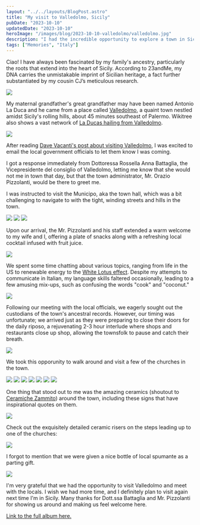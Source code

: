 ```yaml
---
layout: "../../layouts/BlogPost.astro"
title: "My visit to Valledolmo, Sicily"
pubDate: "2023-10-10"
updatedDate: "2023-10-10"
heroImage: "/images/blog/2023-10-10-valledolmo/valledolmo.jpg"
description: "I had the incredible opportunity to explore a town in Sicily where my ancestors once resided and engage with the local officials."
tags: ["Memories", "Italy"]
---
```


Ciao! I have always been fascinated by my family's ancestry, particularly the roots that extend into the heart of Sicily. According to 23andMe, my DNA carries the unmistakable imprint of Sicilian heritage, a fact further substantiated by my cousin CJ’s meticulous research.

![](/images/blog/2023-10-10-valledolmo/23andme-sicily.png)

My maternal grandfather's great grandfather may have been named Antonio La Duca and he came from a place called [Valledolmo](https://en.wikipedia.org/wiki/Valledolmo), a quaint town nestled amidst Sicily's rolling hills, about 45 minutes southeast of Palermo. Wikitree also shows a vast network of [La Ducas hailing from Valledolmo](https://www.wikitree.com/genealogy/la%20duca).

<Image src="https://lh3.googleusercontent.com/pw/ADCreHfLepmLOcmotetVV_eT5zyHHtZdliUUpJKemgEhMMCPuOvpBRaXE1mgpTNP4gd3wFC9y-nJ7DymSHGhf4H2NhCGPkEhVUkNyG1gnn3qlaVCDKZ5V5S_dcuHKbtyz1-4fWb1o--3pbBOJNcYubeDsG-q=w2106-h1580-s-no?authuser=0"/>

After reading [Dave Vacanti's post about visiting Valledolmo](https://vacantisw.com/2022/06/20/our-sicilian-ancestry-a-tour-of-valledolmo-sicily/?v=7516fd43adaa), I was excited to email the local government officials to let them know I was coming.

I got a response immediately from Dottoressa Rossella Anna Battaglia, the Vicepresidente del consiglio of Valledolmo, letting me know that she would not me in town that day, but that the town administrator, Mr. Orazio Pizzolanti, would be there to greet me.

I was instructed to visit the Municipo, aka the town hall, which was a bit challenging to navigate to with the tight, winding streets and hills in the town.

<Image src="https://lh3.googleusercontent.com/pw/ADCreHdygCBLgTO97YHicSPwxGTj10H2-aPJidHfy9JgO68ph4H5sg3CbN0tZVAchsBW3cmPX7YzC0ZiQbIHntaSlzwZBIDkpqYHkylb9HRnMfqAckqa4zZnXedFX3iPbtsCBSadww0j2CpUCwxJw-3ycG4z=w2106-h1580-s-no?authuser=0" />

<Image src="https://lh3.googleusercontent.com/pw/ADCreHd3PWcm4OJuxidL0sWln0IrufJ_uMkt_hwB2oaSghUlsq8HMjpmTJO1gGUgjoPuX1POmQ-8Xz88pg2FCDDso15eO6_gsMHRYmR_12bTxa5N9xgOWut-f7hYxJ4sTul4l4lNkQidYRlxuzST9gmdoPEV=w2106-h1580-s-no?authuser=0" />

<Image src="https://lh3.googleusercontent.com/pw/ADCreHdOv5FUKzBWhSI6bY9qLzIblJoyJYsZ8wmYshjEYFJ1w9BBcemE9-Bm-eJxFZ7ujxA3mcZNVswwaQSoPVg3PAZjdUOZyYLn357Qf3MUgxqLESGOaSA34dzWfCOf4hKU_EyVX3vDmlMvf5bDH3qFP1z7=w1186-h1580-s-no?authuser=0" />

Upon our arrival, the Mr. Pizzolanti and his staff extended a warm welcome to my wife and I, offering a plate of snacks along with a refreshing local cocktail infused with fruit juice.

<Image src="https://lh3.googleusercontent.com/pw/ADCreHfkeKutuMwYvB31BS8YYUDfT5BAj9dpC-GkSooZ8OVTWyVOj29I1Ju6t9Y2uwJa0gef0pHYrZvsjzV1nXMG1kGRh3a-qlivwrvi2bxoyd3qiyFBn7cKzaFeomGVacuoCoN9tAyArE0-3UuaV8XTgl3F=w1186-h1580-s-no?authuser=0" />

We spent some time chatting about various topics, ranging from life in the US to renewable energy to the [White Lotus effect](https://www.bostonglobe.com/2022/12/22/lifestyle/white-lotus-effect-suddenly-sicily-is-hot/). Despite my attempts to communicate in Italian, my language skills faltered occasionally, leading to a few amusing mix-ups, such as confusing the words "cook" and "coconut."

<Image src="https://lh3.googleusercontent.com/pw/ADCreHd36Cmcm1pBB6wbVtiwUJ4e7SwTVPWX_3_q5gh-L71I1pgLY34Z7y5N3Kb3WnrwvM5ACPpHY49LQTZJx_SLRmZpL9ONydLXOqQqK3VU2LachQ2Ax6t0SGObJ17UYnlMpdWJz7-IMRFkP9nMufoY90Lj=w1000-h1580-s-no?authuser=0" />

Following our meeting with the local officials, we eagerly sought out the custodians of the town's ancestral records. However, our timing was unfortunate; we arrived just as they were preparing to close their doors for the daily riposo, a rejuvenating 2-3 hour interlude where shops and restaurants close up shop, allowing the townsfolk to pause and catch their breath.

<Image src="https://lh3.googleusercontent.com/pw/ADCreHcR8EetJN8JIyEeULa0wp8pjwkhXSKmKLenDztGwOvduf4dRU8dbycNcMh-u8JBSet_qflRO2gxpmmAhiKNxydr9lwIXNnKCYOV9dAJCrnC1SsHAlxcZYqanb6vawJuO7F2gcTpehviAScrv4F2AA0l=w2106-h1580-s-no?authuser=0" />

We took this opporunity to walk around and visit a few of the churches in the town.

<Image src="https://lh3.googleusercontent.com/pw/ADCreHdU1v7_WezGsheELI2cpL9YLAlYqCjNAnmTcFilwP80e1StUdHVUYiVm0jHZmuodIFVwd3PkELBCqCYYcKbH--uGI2k-JllRSRki8H86dIFnJ675rOS5kQJNdp1L0sZ6r3AcZ4EeLnsxcMc0xEnmYXt=w1186-h1580-s-no?authuser=0" />

<Image src="https://lh3.googleusercontent.com/pw/ADCreHdFqj_4k4mhoHt59veRs9EeWSozqgv7iVasq2oqKjdrRNuQwPldD1T_dZ_YMrNrD162ydMCPcPew6OMVbDa-ZRBM0G0amWw1sTVJTRYQPw8rlNTc_B846BDvzv6QHntPNDxCCdOAfYAjl9iaCuAmv4J=w1186-h1580-s-no?authuser=0" />

<Image src="https://lh3.googleusercontent.com/pw/ADCreHckGwSq6xJYq7l4w1_xOb4uqnBVC5fDVOe3gbhUM1XCpIYnkjrdLKpngIq9cHUYJoqiWLymO8GTWO8ksr3_p6mfVDQYcPhDDJJQvFgbtJTHQdh11Ow7fzBjwPCKje7D0sj-bMGqQ57aVTba3uSXrhWv=w1186-h1580-s-no?authuser=0" />

<Image src="https://lh3.googleusercontent.com/pw/ADCreHdygCBLgTO97YHicSPwxGTj10H2-aPJidHfy9JgO68ph4H5sg3CbN0tZVAchsBW3cmPX7YzC0ZiQbIHntaSlzwZBIDkpqYHkylb9HRnMfqAckqa4zZnXedFX3iPbtsCBSadww0j2CpUCwxJw-3ycG4z=w2106-h1580-s-no?authuser=0" />

<Image src="https://lh3.googleusercontent.com/pw/ADCreHfNs8DQV2qPTk6FVgJ_gZzClgvRuQLIdCdoplj2XtJZxTz7kBmkYCkuK-9o2TxlzPtTsu8svIhZmbuaaYWAhB12VLJu9j1YRMW3cuhlwFnHCwHqKfgRu_5loAqyJBlFyfPEv1lsFKxQSo44RnQkkjSu=w2106-h1580-s-no?authuser=0" />

<Image src="https://lh3.googleusercontent.com/pw/ADCreHdkGexUQ2hvQtR0TNVpwt_c2G36E-PQpg11xDOioljDXOuMTj54-l7_-4jDLDeQT6cixBUiMZ3D5Jl-H2vNA1fQNcvvUDRZ1InlZ3Sjp9HWa-SxToJdPRfhqDXAiaBSRTpZkJpjTP0QNbw0dsc8BIyM=w1186-h1580-s-no?authuser=0" />

<Image src="https://lh3.googleusercontent.com/pw/ADCreHcZL74_c_YnHWhuL52ccxD-PWQPOZjh3yLzPP7bTiNBUiPH8Zrt5B7cNrQnsERo7esPAHovnT5N9tdGVCGe3_7tgW1tIgpEc6qrXUkJChYxSJEDAgmwP4-fXIz1nr3CHRQJPPjWEEXBepXwYVVkue9P=w2106-h1580-s-no?authuser=0" />

One thing that stood out to me was the amazing ceramics (shoutout to [Ceramiche Zammito](https://www.ceramichezammito.com/)) around the town, including these signs that have inspirational quotes on them.

<Image src="https://lh3.googleusercontent.com/pw/ADCreHdJ1-w7GB5ljJwUU4PE2b50Z306LHzD3oVIZh1TIEbuVVGVPWa0j0QgUJ6ZExAZs0tJiJ82J-rJ21NrpRPAOOPeTW4wORhdBvXweJm7NVdiIFRfzrbZPzGPvGxCFrXDe-BKFi_hux8u8zi_ek4t4tLK=w2106-h1580-s-no?authuser=0" />

Check out the exquisitely detailed ceramic risers on the steps leading up to one of the churches:

<Image src="https://lh3.googleusercontent.com/pw/ADCreHe78qRyLBZW4lTV8jQ57b-HBHQQnrRSusHXIL081bmKdyg6V9_mD_rpieNcr6cbWvRoRR0KgBtjIu49YWLaV3k38p1a22E9e4KXnw97IpgI1ibrXyNNRkVMuIr1f893uXlHTuYqgTgG9vF8AQ5G_nXH=w2106-h1580-s-no?authuser=0" />

I forgot to mention that we were given a nice bottle of local spumante as a parting gift.

<Image src="https://lh3.googleusercontent.com/pw/ADCreHdzNQ3iWpNSdJcxE90vfDQINTiAvS7v0LwevcaS_Rso9l-LtPzIa8PS65ELiYZj9gE3ADzstc1VGk9pvvsCokCz1T_kFsXXox481J0ooZT8mcLm9f35sB5hUpj41XL7LWY33-Ok2f9cY6POkpIkvo-K=w1186-h1580-s-no?authuser=0" />

I'm very grateful that we had the opportunity to visit Valledolmo and meet with the locals. I wish we had more time, and I definitely plan to visit again next time I'm in Sicily. Many thanks for Dott.ssa Battaglia and Mr. Pizzolanti for showing us around and making us feel welcome here.

[Link to the full album here.](https://photos.app.goo.gl/xUVUpuYnLSv1JaqF6)
